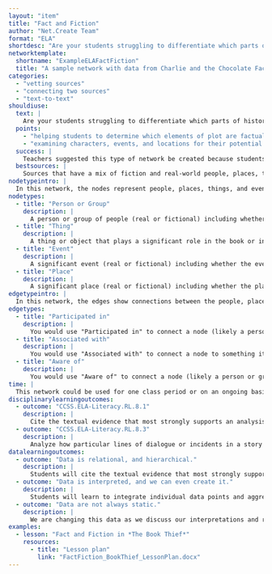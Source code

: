 ```yaml
---
layout: "item"
title: "Fact and Fiction"
author: "Net.Create Team"
format: "ELA"
shortdesc: "Are your students struggling to differentiate which parts of historical fiction are real and which were created by the author?"
networktemplate:
  shortname: "ExampleELAFactFiction"
  title: "A sample network with data from Charlie and the Chocolate Factory"
categories:
  - "vetting sources"
  - "connecting two sources"
  - "text-to-text"
shouldiuse:
  text: |
    Are your students struggling to differentiate which parts of historical fiction are real and which were created by the author? When they read historical fiction, students can get confused about which story elements (plots, setting, characters) are historical events and which are part of the fictional plot. The Fact and Fiction network template supports students reading historical fiction by:
  points:
    - "helping students to determine which elements of plot are factual from history and which are elements of fiction that are added for the sake of the storyline."
    - "examining characters, events, and locations for their potential historical contexts."
  success: |
    Teachers suggested this type of network be created because students routinely struggled to differentiate between fact and fiction and this impacted their reading comprehension, making connections between ELA and history standards, and understanding of historical events.
  bestsources: |
    Sources that have a mix of fiction and real-world people, places, things and events, including historical fiction novels, passages, or short stories
nodetypeintro: |
  In this network, the nodes represent people, places, things, and events that happened in history and/or happen within the historical fiction book. *The 'fact/fiction' attribute, which is required for each node/edge entry, is as important as the node and edge types.*
nodetypes:
  - title: "Person or Group"
    description: |
      A person or group of people (real or fictional) including whether the person or group is in the book being read. Students should add themselves as this type of node. For example, when reading the book *The Book Thief*, a person node might be Liesel (the fictional main character of the book) or Adolf Hitler.
  - title: "Thing"
    description: |
      A thing or object that plays a significant role in the book or in history including whether the thing is in the book being read. For example, when reading the book *The Book Thief*, a thing node might be "The Word Shaker" (a made-up book) or *Mein Kampf* (a real book), both of which are referenced in *The Book Thief*.
  - title: "Event"
    description: |
      A significant event (real or fictional) including whether the event is in the book being read. For example, when reading the book *The Book Thief*, an event node might be "Book Burnings".
  - title: "Place"
    description: |
      A significant place (real or fictional) including whether the place is in the book being read. For example, when reading the book *The Book Thief*, a Place node might be Molching, Germany (the fictional town where Liesel lives) or Auschwitz (a real place).
edgetypeintro: |
  In this network, the edges show connections between the people, places, things, and events that are the nodes. This includes noting when someone participated in something, was aware of something, or when two things are associated with each other.
edgetypes:
  - title: "Participated in"
    description: |
      You would use "Participated in" to connect a node (likely a person or group) to something they participated in (likely an event or group). For example, in a network about *The Book Thief*, there might be an edge showing "Liesel" - "participated in" - "League of German Girls".
  - title: "Associated with"
    description: |
      You would use "Associated with" to connect a node to something it is associated with. For example, there might be an edge showing "Adolf Hitler" - "Associated with" - *Mein Kampf*.
  - title: "Aware of"
    description: |
      You would use "Aware of" to connect a node (likely a person or group) to something it knows exists. For example, a student might connect themselves to something they know about from history class.
time: |
  This network could be used for one class period or on an ongoing basis while reading a novel over the course of a few weeks.
disciplinarylearningoutcomes:
  - outcome: "CCSS.ELA-Literacy.RL.8.1"
    description: |
      Cite the textual evidence that most strongly supports an analysis of what the text says explicitly as well as inferences drawn from the text.
  - outcome: "CCSS.ELA-Literacy.RL.8.3"
    description: |
      Analyze how particular lines of dialogue or incidents in a story or drama propel the action, reveal aspects of a character, or provoke a decision.
datalearningoutcomes:
  - outcome: "Data is relational, and hierarchical."
    description: |
      Students will cite the textual evidence that most strongly supports an analysis of what the text says explicitly as well as inferences drawn from the text, including identifying internal conflicts in the data collected from different kinds of historical sources.
  - outcome: "Data is interpreted, and we can even create it."
    description: |
      Students will learn to integrate individual data points and aggregate data patterns. Individual data points may inform certain questions, while patterns within and across datasets help answer others.
  - outcome: "Data are not always static."
    description: |
      We are changing this data as we discuss our interpretations and revise them.
examples:
  - lesson: "Fact and Fiction in *The Book Thief*"
    resources:
      - title: "Lesson plan"
        link: "FactFiction_BookThief_LessonPlan.docx"
---
```

